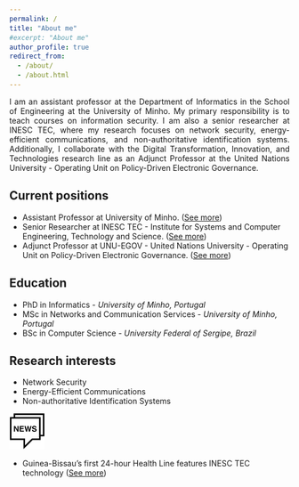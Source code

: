 ```yaml
---
permalink: /
title: "About me"
#excerpt: "About me"
author_profile: true
redirect_from: 
  - /about/
  - /about.html
---
```


<div style='text-align: justify;'>
  I am an assistant professor at the Department of Informatics in the School of Engineering at the University of Minho. My primary responsibility is to teach courses on information security. I am also a senior researcher at INESC TEC, where my research focuses on network security, energy-efficient communications, and non-authoritative identification systems. Additionally, I collaborate with the Digital Transformation, Innovation, and Technologies research line as an Adjunct Professor at the United Nations University - Operating Unit on Policy-Driven Electronic Governance. 
</div>

## Current positions
- Assistant Professor at University of Minho. ([See more](https://www.di.uminho.pt/~jno/sitedi/nm_6687.html))
- Senior Researcher at INESC TEC - Institute for Systems and Computer Engineering, Technology and Science. ([See more](https://www.inesctec.pt/en/people/joao-marco))
- Adjunct Professor at UNU-EGOV - United Nations University - Operating Unit on Policy-Driven Electronic Governance. ([See more](https://egov.unu.edu/experts/joao-marco-silva.html#profile))



## Education
- PhD in Informatics - *University of Minho, Portugal*
- MSc in Networks and Communication Services - *University of Minho, Portugal*
- BSc in Computer Science - *University Federal of Sergipe, Brazil*


## Research interests
- Network Security
- Energy-Efficient Communications
- Non-authoritative Identification Systems


![](/images/news64.png)

- Guinea-Bissau’s first 24-hour Health Line features INESC TEC technology ([See more](https://bip.inesctec.pt/en/noticias/guinea-bissaus-first-24-hour-health-line-features-inesc-tec-technology/))



